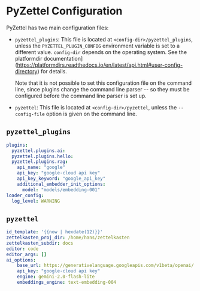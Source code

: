# PyZettel Configuration

PyZettel has two main configuration files:

- `pyzettel_plugins`: This file is located at `<config-dir>/pyzettel_plugins`,
    unless the `PYZETTEL_PLUGIN_CONFIG` environment variable is set to a
    different value. `config-dir` depends on the operating system. See the
    platformdir
    documentation](https://platformdirs.readthedocs.io/en/latest/api.html#user-config-directory)
    for details.

    Note that it is not possible to set this configuration file on the command
    line, since plugins change the command line parser -- so they must be
    configured before the command line parser is set up.

- `pyzettel`: This file is located at `<config-dir>/pyzettel`, unless the
  `--config-file` option is given on the command line.

## `pyzettel_plugins`

```yaml
plugins:
  pyzettel.plugins.ai:
  pyzettel.plugins.hello:
  pyzettel.plugins.rag:
    api_name: "google"
    api_key: "google-cloud api key"
    api_key_keyword: "google_api_key"
    additional_embedder_init_options:
      model: "models/embedding-001"    
loader_config:
  log_level: WARNING
```

## `pyzettel`

```yaml
id_template: '{{now | hexdate(12)}}'
zettelkasten_proj_dir: /home/hans/zettelkasten
zettelkasten_subdir: docs
editor: code
editor_args: []
ai_options:
    base_url: https://generativelanguage.googleapis.com/v1beta/openai/
    api_key: "google-cloud api key"
    engine: gemini-2.0-flash-lite
    embeddings_engine: text-embedding-004
```
